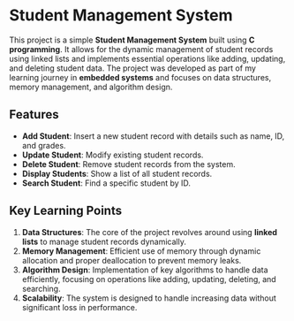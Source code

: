 
# Student Management System

This project is a simple **Student Management System** built using **C programming**. It allows for the dynamic management of student records using linked lists and implements essential operations like adding, updating, and deleting student data. The project was developed as part of my learning journey in **embedded systems** and focuses on data structures, memory management, and algorithm design.

## Features

- **Add Student**: Insert a new student record with details such as name, ID, and grades.
- **Update Student**: Modify existing student records.
- **Delete Student**: Remove student records from the system.
- **Display Students**: Show a list of all student records.
- **Search Student**: Find a specific student by ID.

## Key Learning Points

1. **Data Structures**: The core of the project revolves around using **linked lists** to manage student records dynamically.
2. **Memory Management**: Efficient use of memory through dynamic allocation and proper deallocation to prevent memory leaks.
3. **Algorithm Design**: Implementation of key algorithms to handle data efficiently, focusing on operations like adding, updating, deleting, and searching.
4. **Scalability**: The system is designed to handle increasing data without significant loss in performance.



